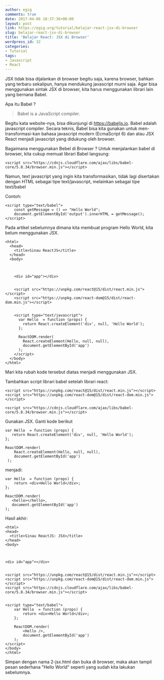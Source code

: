 ```yaml
---
author: egig
comments: true
date: 2017-04-06 18:37:36+00:00
layout: post
link: https://egig.org/tutorial/belajar-react-jsx-di-browser
slug: belajar-react-jsx-di-browser
title: 'Belajar React: JSX di Browser'
wordpress_id: 32
categories:
- Tutorial
tags:
- Javascript
- React
---
```


JSX tidak bisa dijalankan di browser begitu saja, karena browser, bahkan yang terbaru sekalipun, hanya mendukung javascript murni saja. Agar bisa menggunakan sintak JSX di browser, kita harus menggunakan librari lain yang bernana Babel.

Apa itu Babel ?

<!-- more -->



<blockquote>Babel is a JavaScript compiler.</blockquote>




Begitu kata website-nya, bisa dikunjungi di https://babeljs.io. Babel adalah javascript compiler. Secara teknis, Babel bisa kita gunakan untuk men-transformasi-kan bahasa javascript modern (EcmaScript 6) dan atau JSX React menjadi javascript yang didukung oleh browser.

Bagaimana menggunakan Bebel di Browser ?
Untuk menjalankan babel di browser, kita cukup memuat librari Babel langsung:


    
    
    <script src="https://cdnjs.cloudflare.com/ajax/libs/babel-core/5.8.34/browser.min.js"></script>
    



Namun, text javascript yang ingin kita transformasikan, tidak lagi disertakan dengan HTML sebagai tipe text/javascript, melainkan sebagai tipe text/babel

Contoh:


    
    
    <script type="text/babel">
        const getMessage = () => "Hello World";
        document.getElementById('output').innerHTML = getMessage();
    </script>
    



Pada artikel sebelumnya dimana kita membuat program Hello World, kita belum menggunakan JSX.


    
    
    
    <html>
      <head>
        <title>Sinau ReactJS</title>
      </head>
      <body>
    
        
        
        <div id="app"></div>
    
        
        <script src="https://unpkg.com/react@15/dist/react.min.js"></script>
        <script src="https://unpkg.com/react-dom@15/dist/react-dom.min.js"></script>
    
        
        <script type="text/javascript">
          var Hello  = function (props) {
            return React.createElement('div', null, 'Hello World');
          };
    
          ReactDOM.render(
            React.createElement(Hello, null, null),
            document.getElementById('app')
          );
        </script>
      </body>
    </html>
    



Mari kita rubah kode tersebut diatas menjadi menggunakan JSX.

Tambahkan script librari babel setelah librari react:


    
    
    <script src="https://unpkg.com/react@15/dist/react.min.js"></script>
    <script src="https://unpkg.com/react-dom@15/dist/react-dom.min.js"></script>
    
    <script src="https://cdnjs.cloudflare.com/ajax/libs/babel-core/5.8.34/browser.min.js"></script>
    



Gunakan JSX. Ganti kode berikut


    
    
    var Hello  = function (props) {
       return React.createElement('div', null, 'Hello World');
    };
    
    ReactDOM.render(
        React.createElement(Hello, null, null),
        document.getElementById('app')
     );
    



menjadi:


    
    
    var Hello  = function (props) {
        return <div>Hello World</div>;
    };
    
    ReactDOM.render(
       <hello></hello>,
       document.getElementById('app')
    );
    



Hasil akhir:


    
    
    
    <html>
    <head>
      <title>Sinau ReactJS: JSX</title>
    </head>
    <body>
    
    
    
    <div id="app"></div>
    
    
    <script src="https://unpkg.com/react@15/dist/react.min.js"></script>
    <script src="https://unpkg.com/react-dom@15/dist/react-dom.min.js"></script>
    <script src="https://cdnjs.cloudflare.com/ajax/libs/babel-core/5.8.34/browser.min.js"></script>
    
    
    <script type="text/babel">
        var Hello  = function (props) {
            return <div>Hello World</div>;
        };
    
        ReactDOM.render(
            <Hello />,
            document.getElementById('app')
        );
    </script>
    </body>
    </html>
    



Simpan dengan nama 2-jsx.html dan buka di browser, maka akan tampil pesan sederhana "Hello World" seperti yang sudah kita lakukan sebelumnya.

